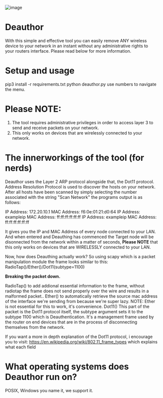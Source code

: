  ![image](https://github.com/coolpancakes/Deauthor/assets/73265375/3ac4e02c-d87c-4955-90e1-8388895c976e)








# Deauthor
With this simple and effective tool you can easily remove ANY wireless device to your network in an instant without any administrative rights to your routers interface. Please read below for more information.  

# Setup and usage 
pip3 install -r requirements.txt
python deauthor.py
use numbers to navigate the menu. 

# Please NOTE: 

1. The tool requires administrative privileges in order to access layer 3 to send and receive packets on your network. 
2. This only works on devices that are wirelessly connected to your network. 

# The innerworkings of the tool (for nerds)
Deauthor uses the Layer 2 ARP protocol alongside that, the Dot11 protocol. Address Resolution Protocol is used to discover the hosts on your network. After all hosts have been scanned by simply selecting the number associated with the string "Scan Network" the programs output is as follows: 

IP Address: 172.20.10.1 MAC Address: f6:0e:01:21:d0:64
IP Address: exampleip MAC Address: ff:ff:ff:ff:ff:ff 
IP Address: exampleip MAC Address: ff:ff:ff:ff:ff:ff

It gives you the IP and MAC Address of every node connected to your LAN. And when entered and Deauthing has commenced the Target node will be disonnected from the network within a matter of seconds, **Please NOTE** that this only works on devices that are WIRELESSLY connected to your LAN. 

Now, how does Deauthing actually work? So using scapy which is a packet manipulation module the frame looks similar to this: RadioTap()/Ether()/Dot11(subtype=1100)

**Breaking the packet down.**

RadioTap() to add addional essential information to the frame, without radiotap the frame does not send properly over the wire and results in a malformed packet.. 
Ether() to automatically retrieve the source mac address of the interface we're sending from because we're super lazy. NOTE: Ether is not essential for this to work, it's convenience.
Dot11() This part of the packet is the Dot11 protocol itself, the subtype argument sets it to the subtype 1100 which is Deauthentication. It's a management frame used by the router on end devices that are in the process of disconnecting themselves from the network. 

If you want a more in depth explanation of the Dot11 protocol, i encourage you to visit: https://en.wikipedia.org/wiki/802.11_frame_types which explains what each field 


# What operating systems does Deauthor run on? 

POSIX, Windows you name it, we support it.  


